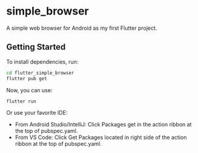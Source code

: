 # simple_browser

A simple web browser for Android as my first Flutter project.

## Getting Started

To install dependencies, run:
```bash
cd flutter_simple_browser
flutter pub get
``` 
Now, you can use:
```bash
flutter run
```

Or use your favorite IDE:
-	From Android Studio/IntelliJ: Click Packages get in the action ribbon at the top of pubspec.yaml.
-	From VS Code: Click Get Packages located in right side of the action ribbon at the top of pubspec.yaml.




